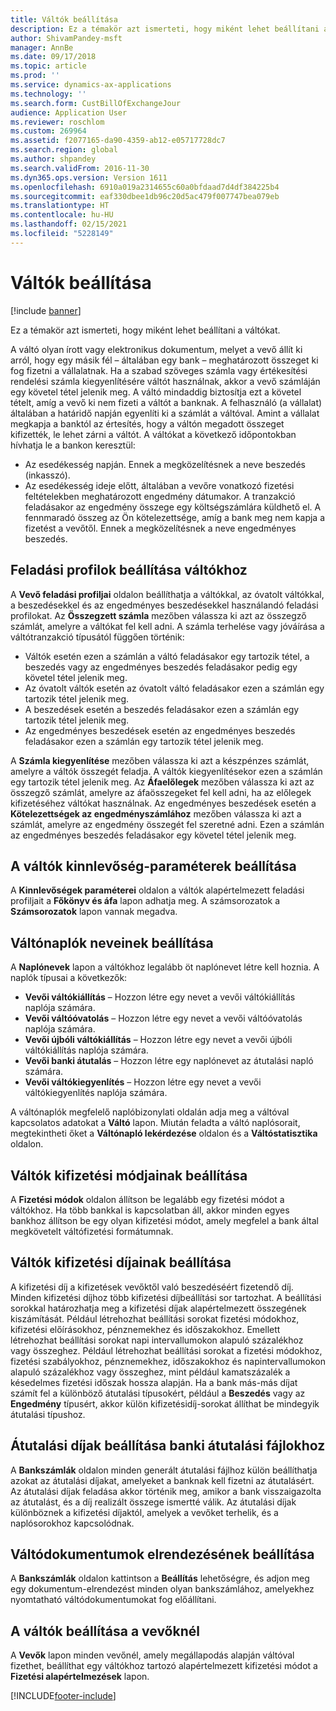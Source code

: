 ```yaml
---
title: Váltók beállítása
description: Ez a témakör azt ismerteti, hogy miként lehet beállítani a váltókat.
author: ShivamPandey-msft
manager: AnnBe
ms.date: 09/17/2018
ms.topic: article
ms.prod: ''
ms.service: dynamics-ax-applications
ms.technology: ''
ms.search.form: CustBillOfExchangeJour
audience: Application User
ms.reviewer: roschlom
ms.custom: 269964
ms.assetid: f2077165-da90-4359-ab12-e05717728dc7
ms.search.region: global
ms.author: shpandey
ms.search.validFrom: 2016-11-30
ms.dyn365.ops.version: Version 1611
ms.openlocfilehash: 6910a019a2314655c60a0bfdaad7d4df384225b4
ms.sourcegitcommit: eaf330dbee1db96c20d5ac479f007747bea079eb
ms.translationtype: HT
ms.contentlocale: hu-HU
ms.lasthandoff: 02/15/2021
ms.locfileid: "5228149"
---
```

# <a name="set-up-bills-of-exchange"></a>Váltók beállítása

[!include [banner](../includes/banner.md)]

Ez a témakör azt ismerteti, hogy miként lehet beállítani a váltókat.

A váltó olyan írott vagy elektronikus dokumentum, melyet a vevő állít ki arról, hogy egy másik fél – általában egy bank – meghatározott összeget ki fog fizetni a vállalatnak. Ha a szabad szöveges számla vagy értékesítési rendelési számla kiegyenlítésére váltót használnak, akkor a vevő számláján egy követel tétel jelenik meg. A váltó mindaddig biztosítja ezt a követel tételt, amíg a vevő ki nem fizeti a váltót a banknak. A felhasználó (a vállalat) általában a határidő napján egyenlíti ki a számlát a váltóval. Amint a vállalat megkapja a banktól az értesítés, hogy a váltón megadott összeget kifizették, le lehet zárni a váltót. A váltókat a következő időpontokban hívhatja le a bankon keresztül:

-   Az esedékesség napján. Ennek a megközelítésnek a neve beszedés (inkasszó).
-   Az esedékesség ideje előtt, általában a vevőre vonatkozó fizetési feltételekben meghatározott engedmény dátumakor. A tranzakció feladásakor az engedmény összege egy költségszámlára küldhető el. A fennmaradó összeg az Ön kötelezettsége, amíg a bank meg nem kapja a fizetést a vevőtől. Ennek a megközelítésnek a neve engedményes beszedés.

## <a name="set-up-posting-profiles-for-bills-of-exchange"></a>Feladási profilok beállítása váltókhoz

A **Vevő feladási profiljai** oldalon beállíthatja a váltókkal, az óvatolt váltókkal, a beszedésekkel és az engedményes beszedésekkel használandó feladási profilokat. Az **Összegzett számla** mezőben válassza ki azt az összegző számlát, amelyre a váltókat fel kell adni. A számla terhelése vagy jóváírása a váltótranzakció típusától függően történik:
-   Váltók esetén ezen a számlán a váltó feladásakor egy tartozik tétel, a beszedés vagy az engedményes beszedés feladásakor pedig egy követel tétel jelenik meg.
-   Az óvatolt váltók esetén az óvatolt váltó feladásakor ezen a számlán egy tartozik tétel jelenik meg.
-   A beszedések esetén a beszedés feladásakor ezen a számlán egy tartozik tétel jelenik meg.
-   Az engedményes beszedések esetén az engedményes beszedés feladásakor ezen a számlán egy tartozik tétel jelenik meg.

A **Számla kiegyenlítése** mezőben válassza ki azt a készpénzes számlát, amelyre a váltók összegét feladja. A váltók kiegyenlítésekor ezen a számlán egy tartozik tétel jelenik meg. Az **Áfaelőlegek** mezőben válassza ki azt az összegző számlát, amelyre az áfaösszegeket fel kell adni, ha az előlegek kifizetéséhez váltókat használnak. Az engedményes beszedések esetén a **Kötelezettségek az engedményszámlához** mezőben válassza ki azt a számlát, amelyre az engedmény összegét fel szeretné adni. Ezen a számlán az engedményes beszedés feladásakor egy követel tétel jelenik meg.

## <a name="set-up-accounts-receivable-parameters-for-bills-of-exchange"></a>A váltók kinnlevőség-paraméterek beállítása

A **Kinnlevőségek paraméterei** oldalon a váltók alapértelmezett feladási profiljait a **Főkönyv és áfa** lapon adhatja meg. A számsorozatok a **Számsorozatok** lapon vannak megadva.

## <a name="set-up-journal-names-for-bills-of-exchange"></a>Váltónaplók neveinek beállítása


A **Naplónevek** lapon a váltókhoz legalább öt naplónevet létre kell hoznia. A naplók típusai a következők:
-   **Vevői váltókiállítás** – Hozzon létre egy nevet a vevői váltókiállítás naplója számára.
-   **Vevői váltóóvatolás** – Hozzon létre egy nevet a vevői váltóóvatolás naplója számára.
-   **Vevői újbóli váltókiállítás** – Hozzon létre egy nevet a vevői újbóli váltókiállítás naplója számára.
-   **Vevői banki átutalás** – Hozzon létre egy naplónevet az átutalási napló számára.
-   **Vevői váltókiegyenlítés** – Hozzon létre egy nevet a vevői váltókiegyenlítés naplója számára.

A váltónaplók megfelelő naplóbizonylati oldalán adja meg a váltóval kapcsolatos adatokat a **Váltó** lapon. Miután feladta a váltó naplósorait, megtekintheti őket a **Váltónapló lekérdezése** oldalon és a **Váltóstatisztika** oldalon.

## <a name="set-up-methods-of-payment-for-bills-of-exchange"></a>Váltók kifizetési módjainak beállítása

A **Fizetési módok** oldalon állítson be legalább egy fizetési módot a váltókhoz. Ha több bankkal is kapcsolatban áll, akkor minden egyes bankhoz állítson be egy olyan kifizetési módot, amely megfelel a bank által megkövetelt váltófizetési formátumnak.

## <a name="set-up-payment-fees-for-bills-of-exchange"></a>Váltók kifizetési díjainak beállítása

A kifizetési díj a kifizetések vevőktől való beszedéséért fizetendő díj. Minden kifizetési díjhoz több kifizetési díjbeállítási sor tartozhat. A beállítási sorokkal határozhatja meg a kifizetési díjak alapértelmezett összegének kiszámítását. Például létrehozhat beállítási sorokat fizetési módokhoz, kifizetési előírásokhoz, pénznemekhez és időszakokhoz. Emellett létrehozhat beállítási sorokat napi intervallumokon alapuló százalékhoz vagy összeghez. Például létrehozhat beállítási sorokat a fizetési módokhoz, fizetési szabályokhoz, pénznemekhez, időszakokhoz és napintervallumokon alapuló százalékhoz vagy összeghez, mint például kamatszázalék a késedelmes fizetési időszak hossza alapján. Ha a bank más-más díjat számít fel a különböző átutalási típusokért, például a **Beszedés** vagy az **Engedmény** típusért, akkor külön kifizetésidíj-sorokat állíthat be mindegyik átutalási típushoz.

## <a name="set-up-remittance-fees-for-bank-remittance-files"></a>Átutalási díjak beállítása banki átutalási fájlokhoz

A **Bankszámlák** oldalon minden generált átutalási fájlhoz külön beállíthatja azokat az átutalási díjakat, amelyeket a banknak kell fizetni az átutalásért. Az átutalási díjak feladása akkor történik meg, amikor a bank visszaigazolta az átutalást, és a díj realizált összege ismertté válik. Az átutalási díjak különböznek a kifizetési díjaktól, amelyek a vevőket terhelik, és a naplósorokhoz kapcsolódnak.

## <a name="set-up-document-layouts-for-bills-of-exchange"></a>Váltódokumentumok elrendezésének beállítása

A **Bankszámlák** oldalon kattintson a **Beállítás** lehetőségre, és adjon meg egy dokumentum-elrendezést minden olyan bankszámlához, amelyekhez nyomtatható váltódokumentumokat fog előállítani.

## <a name="set-up-customers-for-bills-of-exchange"></a>A váltók beállítása a vevőknél

A **Vevők** lapon minden vevőnél, amely megállapodás alapján váltóval fizethet, beállíthat egy váltókhoz tartozó alapértelmezett kifizetési módot a **Fizetési alapértelmezések** lapon.







[!INCLUDE[footer-include](../../includes/footer-banner.md)]